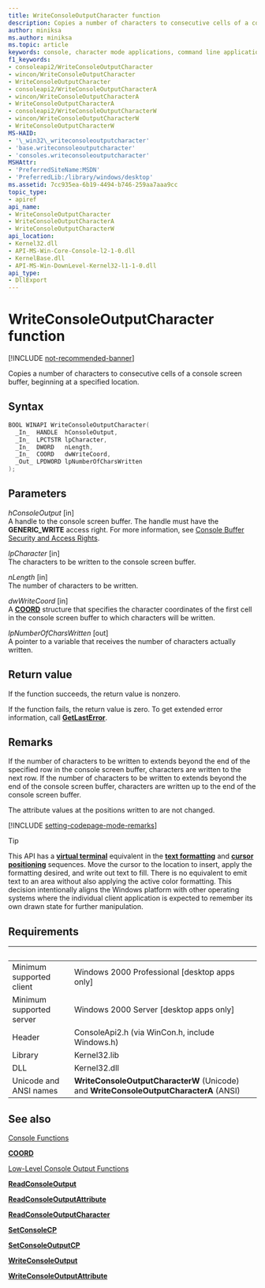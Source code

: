 ```yaml
---
title: WriteConsoleOutputCharacter function
description: Copies a number of characters to consecutive cells of a console screen buffer, beginning at a specified location.
author: miniksa
ms.author: miniksa
ms.topic: article
keywords: console, character mode applications, command line applications, terminal applications, console api
f1_keywords:
- consoleapi2/WriteConsoleOutputCharacter
- wincon/WriteConsoleOutputCharacter
- WriteConsoleOutputCharacter
- consoleapi2/WriteConsoleOutputCharacterA
- wincon/WriteConsoleOutputCharacterA
- WriteConsoleOutputCharacterA
- consoleapi2/WriteConsoleOutputCharacterW
- wincon/WriteConsoleOutputCharacterW
- WriteConsoleOutputCharacterW
MS-HAID:
- '\_win32\_writeconsoleoutputcharacter'
- 'base.writeconsoleoutputcharacter'
- 'consoles.writeconsoleoutputcharacter'
MSHAttr:
- 'PreferredSiteName:MSDN'
- 'PreferredLib:/library/windows/desktop'
ms.assetid: 7cc935ea-6b19-4494-b746-259aa7aaa9cc
topic_type:
- apiref
api_name:
- WriteConsoleOutputCharacter
- WriteConsoleOutputCharacterA
- WriteConsoleOutputCharacterW
api_location:
- Kernel32.dll
- API-MS-Win-Core-Console-l2-1-0.dll
- KernelBase.dll
- API-MS-Win-DownLevel-Kernel32-l1-1-0.dll
api_type:
- DllExport
---
```


# WriteConsoleOutputCharacter function

[!INCLUDE [not-recommended-banner](./includes/not-recommended-banner.md)]

Copies a number of characters to consecutive cells of a console screen buffer, beginning at a specified location.

## Syntax

```C
BOOL WINAPI WriteConsoleOutputCharacter(
  _In_  HANDLE  hConsoleOutput,
  _In_  LPCTSTR lpCharacter,
  _In_  DWORD   nLength,
  _In_  COORD   dwWriteCoord,
  _Out_ LPDWORD lpNumberOfCharsWritten
);
```

## Parameters

*hConsoleOutput* \[in\]  
A handle to the console screen buffer. The handle must have the **GENERIC\_WRITE** access right. For more information, see [Console Buffer Security and Access Rights](console-buffer-security-and-access-rights.md).

*lpCharacter* \[in\]  
The characters to be written to the console screen buffer.

*nLength* \[in\]  
The number of characters to be written.

*dwWriteCoord* \[in\]  
A [**COORD**](coord-str.md) structure that specifies the character coordinates of the first cell in the console screen buffer to which characters will be written.

*lpNumberOfCharsWritten* \[out\]  
A pointer to a variable that receives the number of characters actually written.

## Return value

If the function succeeds, the return value is nonzero.

If the function fails, the return value is zero. To get extended error information, call [**GetLastError**](https://msdn.microsoft.com/library/windows/desktop/ms679360).

## Remarks

If the number of characters to be written to extends beyond the end of the specified row in the console screen buffer, characters are written to the next row. If the number of characters to be written to extends beyond the end of the console screen buffer, characters are written up to the end of the console screen buffer.

The attribute values at the positions written to are not changed.

[!INCLUDE [setting-codepage-mode-remarks](./includes/setting-codepage-mode-remarks.md)]

> [!TIP]
> This API has a **[virtual terminal](console-virtual-terminal-sequences.md)** equivalent in the **[text formatting](console-virtual-terminal-sequences.md#text-formatting)** and **[cursor positioning](console-virtual-terminal-sequences.md#cursor-positioning)** sequences. Move the cursor to the location to insert, apply the formatting desired, and write out text to fill. There is no equivalent to emit text to an area without also applying the active color formatting. This decision intentionally aligns the Windows platform with other operating systems where the individual client application is expected to remember its own drawn state for further manipulation.

## Requirements

| &nbsp; | &nbsp; |
|-|-|
| Minimum supported client | Windows 2000 Professional \[desktop apps only\] |
| Minimum supported server | Windows 2000 Server \[desktop apps only\] |
| Header | ConsoleApi2.h (via WinCon.h, include Windows.h) |
| Library | Kernel32.lib |
| DLL | Kernel32.dll |
| Unicode and ANSI names | **WriteConsoleOutputCharacterW** (Unicode) and **WriteConsoleOutputCharacterA** (ANSI) |

## See also

[Console Functions](console-functions.md)

[**COORD**](coord-str.md)

[Low-Level Console Output Functions](low-level-console-output-functions.md)

[**ReadConsoleOutput**](readconsoleoutput.md)

[**ReadConsoleOutputAttribute**](readconsoleoutputattribute.md)

[**ReadConsoleOutputCharacter**](readconsoleoutputcharacter.md)

[**SetConsoleCP**](setconsolecp.md)

[**SetConsoleOutputCP**](setconsoleoutputcp.md)

[**WriteConsoleOutput**](writeconsoleoutput.md)

[**WriteConsoleOutputAttribute**](writeconsoleoutputattribute.md)
